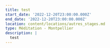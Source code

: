 ```yaml
---
title: test
start_date: '2022-12-20T23:00:00.000Z'
end_date: '2022-12-20T23:00:00.000Z'
location: content/locations/autres_stages.md
type: Méditation - Montpellier
description: |
  test
---
```


